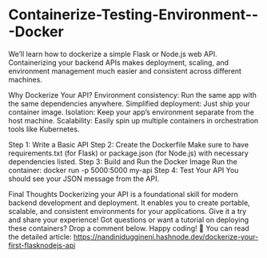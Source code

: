 # Containerize-Testing-Environment---Docker
We’ll learn how to dockerize a simple Flask or Node.js web API. Containerizing your backend APIs makes deployment, scaling, and environment management much easier and consistent across different machines.

Why Dockerize Your API?
Environment consistency: Run the same app with the same dependencies anywhere.
Simplified deployment: Just ship your container image.
Isolation: Keep your app’s environment separate from the host machine.
Scalability: Easily spin up multiple containers in orchestration tools like Kubernetes.

Step 1: Write a Basic API
Step 2: Create the Dockerfile
Make sure to have requirements.txt (for Flask) or package.json (for Node.js) with necessary dependencies listed.
Step 3: Build and Run the Docker Image
Run the container:
docker run -p 5000:5000 my-api
Step 4: Test Your API
You should see your JSON message from the API.

Final Thoughts
Dockerizing your API is a foundational skill for modern backend development and deployment. It enables you to create portable, scalable, and consistent environments for your applications.
Give it a try and share your experience! Got questions or want a tutorial on deploying these containers? Drop a comment below.
Happy coding! 🚀
You can read the detailed article: https://nandiniduggineni.hashnode.dev/dockerize-your-first-flasknodejs-api
